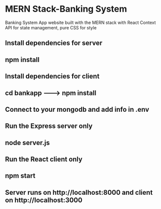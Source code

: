 # MERN Stack-Banking System

Banking System App website built with the MERN stack with React Context API for state management, pure CSS for style

## Install dependencies for server

## npm install

## Install dependencies for client

## cd bankapp ---> npm install

## Connect to your mongodb and add info in .env

## Run the Express server only

## node server.js

## Run the React client only

## npm start

## Server runs on http://localhost:8000 and client on http://localhost:3000